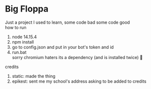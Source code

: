 # Big Floppa
Just a project I used to learn, some code bad some code good  
how to run  
1. node 14.15.4  
2. npm install
3. go to config.json and put in your bot's token and id    
4. run.bat  
sorry chromium haters its a dependency (and is installed twice) :troll:  
  
credits  
1. static: made the thing  
2. epikest: sent me my school's address asking to be added to credits
